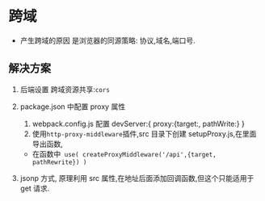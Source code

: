 # 跨域

-   产生跨域的原因 是浏览器的同源策略: 协议,域名,端口号.

## 解决方案

1. 后端设置 跨域资源共享:`cors`
2. package.json 中配置 proxy 属性

    1. webpack.config.js 配置 devServer:{ proxy:{target:, pathWrite:} }
    2. 使用`http-proxy-middleware`插件,src 目录下创建 setupProxy.js,在里面导出函数,

    - 在函数中` use( createProxyMiddleware('/api',{target, pathRewrite}) )`

3. jsonp 方式, 原理利用 src 属性,在地址后面添加回调函数,但这个只能适用于 get 请求.
